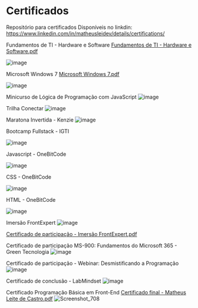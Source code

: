 # Certificados
Repositório para certificados
Disponíveis no linkdin: https://www.linkedin.com/in/matheusleidev/details/certifications/

Fundamentos de TI - Hardware e Software
[Fundamentos de TI - Hardware e Software.pdf](https://github.com/matheuslei/Certificados/files/8662096/Fundamentos.de.TI.-.Hardware.e.Software.pdf)

![image](https://user-images.githubusercontent.com/65515537/167644055-0ad73d82-ab60-474f-85bc-d72f04215bd3.png)

Microsoft Windows 7
[Microsoft Windows 7.pdf](https://github.com/matheuslei/Certificados/files/8662112/Microsoft.Windows.7.pdf)

![image](https://user-images.githubusercontent.com/65515537/167644409-659e1aa3-ff1d-4356-b125-0fad3a481212.png)

Minicurso de Lógica de Programação com JavaScript
![image](https://user-images.githubusercontent.com/65515537/171647145-ef84309c-eec5-4651-a1e0-872db5711f47.png)

Trilha Conectar
![image](https://user-images.githubusercontent.com/65515537/174865365-f366bb85-352d-40e0-864d-5ff3e14f8ee2.png)

Maratona Invertida - Kenzie
![image](https://user-images.githubusercontent.com/65515537/178264229-7ac82bdf-b4a7-44b0-ae27-686c6d715f64.png)

Bootcamp Fullstack - IGTI

![image](https://user-images.githubusercontent.com/65515537/178800077-d099568d-9163-42d1-a79d-29366cc9329b.png)

Javascript - OneBitCode

![image](https://user-images.githubusercontent.com/65515537/184150268-6d2d4339-cbda-490b-819a-4c13a585d14a.png)

CSS - OneBitCode

![image](https://user-images.githubusercontent.com/65515537/184156000-d552c41b-57e7-4d07-a3e9-05726cc8c546.png)

HTML - OneBitCode

![image](https://user-images.githubusercontent.com/65515537/192533261-714879ae-06d4-41ba-ae1a-d52934962ce9.png)

Imersão FrontExpert
![image](https://user-images.githubusercontent.com/65515537/195182726-110ebb69-cda9-478e-8c00-9fef168429b5.png)


[Certificado de participação - Imersão FrontExpert.pdf](https://github.com/matheuslei/Certificados/files/9759210/Certificado.de.participacao.-.Imersao.FrontExpert.pdf)

Certificado de participação MS-900: Fundamentos do Microsoft 365 - Green Tecnologia
![image](https://user-images.githubusercontent.com/65515537/197840721-38b8c734-f816-44cd-bc70-37f82ae4ef4b.png)

Certificado de participação - Webinar: Desmistificando a Programação
![image](https://user-images.githubusercontent.com/65515537/200610614-5e17f23e-e4fa-42f1-8658-3f20d99ad9db.png)

Certificado de conclusão - LabMindset
![image](https://github.com/matheuslei/Certificados/assets/65515537/1019158b-4798-47e7-a0a9-d1f131081e0d)


Certificado Programação Básica em Front-End [Certificado final - Matheus Leite de Castro.pdf](https://github.com/matheuslei/Certificados/files/10706793/Certificado.final.-.Matheus.Leite.de.Castro.pdf)
![Screenshot_708](https://user-images.githubusercontent.com/65515537/218079405-a6e19c75-2fce-4809-913d-d68a75b7af16.png)


